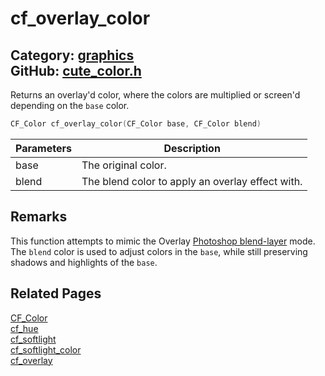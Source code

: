 [](../header.md ':include')

# cf_overlay_color

Category: [graphics](https://github.com/RandyGaul/cute_framework/blob/master/docs/api_reference?id=graphics)  
GitHub: [cute_color.h](https://github.com/RandyGaul/cute_framework/blob/master/include/cute_color.h)  
---

Returns an overlay'd color, where the colors are multiplied or screen'd depending on the `base` color.

```cpp
CF_Color cf_overlay_color(CF_Color base, CF_Color blend)
```

Parameters | Description
--- | ---
base | The original color.
blend | The blend color to apply an overlay effect with.

## Remarks

This function attempts to mimic the Overlay [Photoshop blend-layer](https://helpx.adobe.com/photoshop/using/blending-modes.html) mode.
The `blend` color is used to adjust colors in the `base`, while still preserving shadows and highlights of the `base`.

## Related Pages

[CF_Color](https://github.com/RandyGaul/cute_framework/blob/master/docs/graphics/cf_color.md)  
[cf_hue](https://github.com/RandyGaul/cute_framework/blob/master/docs/graphics/cf_hue.md)  
[cf_softlight](https://github.com/RandyGaul/cute_framework/blob/master/docs/graphics/cf_softlight.md)  
[cf_softlight_color](https://github.com/RandyGaul/cute_framework/blob/master/docs/graphics/cf_softlight_color.md)  
[cf_overlay](https://github.com/RandyGaul/cute_framework/blob/master/docs/graphics/cf_overlay.md)  
